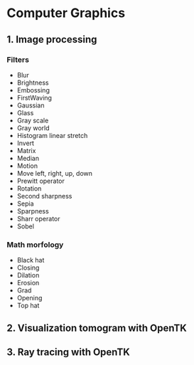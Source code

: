 # Computer Graphics

## 1. Image processing

### Filters

- Blur
- Brightness
- Embossing
- FirstWaving
- Gaussian
- Glass
- Gray scale
- Gray world
- Histogram linear stretch
- Invert
- Matrix
- Median
- Motion
- Move left, right, up, down
- Prewitt operator
- Rotation
- Second sharpness
- Sepia
- Sparpness
- Sharr operator
- Sobel

### Math morfology

- Black hat
- Closing
- Dilation
- Erosion
- Grad
- Opening
- Top hat


## 2. Visualization tomogram with OpenTK
## 3. Ray tracing with OpenTK

